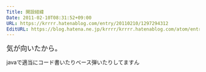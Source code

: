 ```yaml
---
Title: 開設経緯
Date: 2011-02-10T08:31:52+09:00
URL: https://krrrr.hatenablog.com/entry/20110210/1297294312
EditURL: https://blog.hatena.ne.jp/krrrr/krrrr.hatenablog.com/atom/entry/11696248318756263171
---
```



<span style="font-size:large;">気が向いたから。</span>

javaで適当にコード書いたりベース弾いたりしてますん
